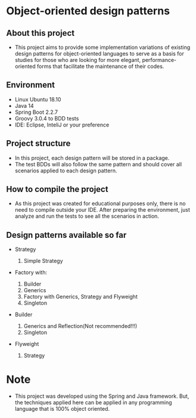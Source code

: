 # Object-oriented design patterns

## About this project

- This project aims to provide some implementation variations of existing design patterns for object-oriented languages to serve as a basis for studies for those who are looking for more elegant, performance-oriented forms that facilitate the maintenance of their codes.

## Environment

- Linux Ubuntu 18.10
- Java 14
- Spring Boot 2.2.7 
- Groovy 3.0.4 to BDD tests
- IDE: Eclipse, InteliJ or your preference

## Project structure

- In this project, each design pattern will be stored in a package.
- The test BDDs will also follow the same pattern and should cover all scenarios applied to each design pattern.

## How to compile the project

- As this project was created for educational purposes only, there is no need to compile outside your IDE. After preparing the environment, just analyze and run the tests to see all the scenarios in action.

## Design patterns available so far

- Strategy
  1. Simple Strategy

- Factory with:
  1. Builder
  2. Generics
  3. Factory with Generics, Strategy and Flyweight
  4. Singleton

- Builder
  1. Generics and Reflection(Not recommended!!!)
  2. Singleton

- Flyweight
  1. Strategy

# Note

- This project was developed using the Spring and Java framework. But, the techniques applied here can be applied in any programming language that is 100% object oriented.
